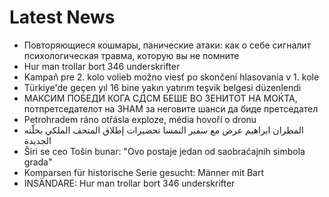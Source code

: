 # Latest News
-  Повторяющиеся кошмары, панические атаки: как о себе сигналит психологическая травма, которую вы не помните
-  Hur man trollar bort 346 underskrifter
-  Kampaň pre 2. kolo volieb možno viesť po skončení hlasovania v 1. kole
-  Türkiye'de geçen yıl 16 bine yakın yatırım teşvik belgesi düzenlendi
-  МАКСИМ ПОБЕДИ КОГА СДСМ БЕШЕ ВО ЗЕНИТОТ НА МОЌТА, потпретседателот на ЗНАМ за неговите шанси да биде претседател
-  Petrohradem ráno otřásla exploze, média hovoří o dronu
-  المطران ابراهيم عرض مع سفير النمسا تحضيرات إطلاق المتحف الملكي بحلّته الجديدة
-  Širi se ceo Tošin bunar: "Ovo postaje jedan od saobraćajnih simbola grada"
-  Komparsen für historische Serie gesucht: Männer mit Bart
-  INSÄNDARE: Hur man trollar bort 346 underskrifter
